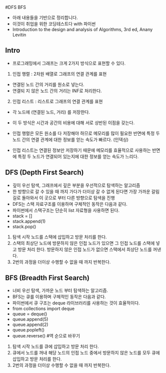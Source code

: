 #DFS BFS
- 아래 내용들을 기반으로 정리합니다.
- 이것이 취업을 위한 코딩테스트다 with 파이썬
- Introduction to the design and analysis of Algorithms, 3rd ed, Anany Levitin

## Intro
- 프로그래밍에서 그래프는 크게 2가지 방식으로 표현할 수 있다.
1. 인접 행렬 : 2차원 배열로 그래프의 연결 관계를 표현
- 연결된 노드 간의 거리를 원소로 넣는다.
- 연결되 지 않은 노드 간의 거리는 INF로 처리한다.

2. 인접 리스트 : 리스트로 그래프의 연결 관계를 표현
- 각 노드에 (연결된 노드, 거리) 를 저장한다.

- 이 두 방식은 시간과 공간의 비용에 대해 서로 상반된 이점을 갖는다.
- 인접 행렬은 모든 원소를 다 저장해야 하므로 메모리를 많이 필요한 반면에 특정 두 노드 간의 연결 관계에 대한 정보를 얻는 속도가 빠르다. (인덱싱)
- 인접 리스트는 연결된 정보만 저장하기 때문에 메모리를 효율적으로 사용하는 반면에 특정 두 노드가 연결되어 있는지에 대한 정보를 얻는 속도가 느리다. 

## DFS (Depth First Search)
-  깊이 우선 탐색, 그래프에서 깊은 부분을 우선적으로 탐색하는 알고리즘
- 한 방향으로 갈 수 있을 때 까지 가다가 더이상 갈 수 없게 된다면 가장 가까운 갈림길로 돌아와서 이 곳으로 부터 다른 방향으로 탐색을 진행
- DFS는 스택 자료구조를 이용하며 구체적인 동작은 다음과 같다.
- 파이썬에서 스택구조는 단순히 list 자료형을 사용하면 된다.
-  stack = []
- stack.append(1)
- stack.pop()

1. 탐색 시작 노드를 스택에 삽입하고 방문 처리를 한다.
2. 스택의 최상단 노드에 방문하지 않은 인접 노드가 있으면 그 인접 노드를 스택에 넣고 방문 처리 한다. 방문하지 않은 인접 노드가 없으면 스택에서 최상단 노드를 꺼낸다.
3. 2번의 과정을 더이상 수행할 수 없을 때 까지 반복한다.

## BFS (Breadth First Search)
- 너비 우선 탐색, 가까운 노드 부터 탐색하는 알고리즘.
- BFS는 큐를 이용하며 구체적인 동작은 다음과 같다.
- 파이썬에서 큐 구조는 deque 라이브러리를 사용하는 것이 효율적이다.
- from collections import deque
- queue = deque()
- queue.append(5)
- queue.append(2)
- queue.popleft()
- queue.reverse() #역 순으로 바꾸기

1. 탐색 시작 노드를 큐에 삽입하고 방문 처리 한다.
2. 큐에서 노드를 꺼내 해당 노드의 인접 노드 중에서 방문하지 않은 노드를 모두 큐에 삽입하고 방문 처리를 한다.
3. 2번의 과정을 더이상 수행할 수 없을 때 까지 반복한다.
